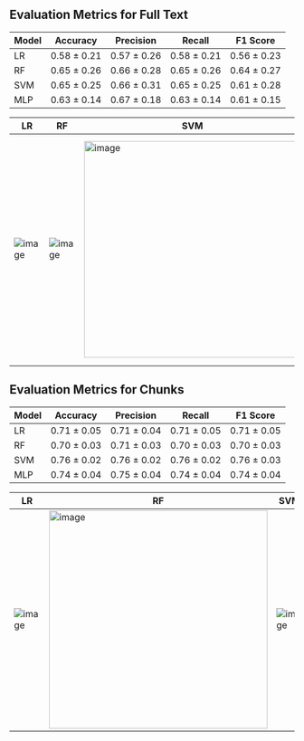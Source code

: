 ## Evaluation Metrics for Full Text

| Model     | Accuracy  | Precision | Recall    | F1 Score     |
|-----------|---------- |-----------|--------   |----------    |
|    LR     |0.58 ± 0.21|0.57 ± 0.26|0.58 ± 0.21|0.56 ± 0.23 |
|    RF     |0.65 ± 0.26|0.66 ± 0.28|0.65 ± 0.26|0.64 ± 0.27|
|    SVM    | 0.65 ± 0.25|0.66 ± 0.31|0.65 ± 0.25|0.61 ± 0.28|
|    MLP    |0.63 ± 0.14          |0.67 ± 0.18           |0.63 ± 0.14        |0.61 ± 0.15         |

|   LR   |   RF   |  SVM  |  MLP  |
|--------|--------|-------|-------|
|![image](https://github.com/user-attachments/assets/47fe40b1-7977-4a70-a602-b6a4c1773a41)|![image](https://github.com/user-attachments/assets/10944831-eb68-4a8a-a253-5136f33d8b8d)|<img width="383" alt="image" src="https://github.com/user-attachments/assets/b20fbf8d-fd0d-4730-8fd7-a3c0b1df1f3a" />|<img width="403" alt="image" src="https://github.com/user-attachments/assets/f8b0e2dd-daf3-478c-8951-86a58ac49773" />|




## Evaluation Metrics for Chunks

| Model     | Accuracy | Precision | Recall | F1 Score |
|-----------|----------|-----------|--------|----------|
|    LR     |0.71 ± 0.05|0.71 ± 0.04|0.71 ± 0.05|0.71 ± 0.05|
|    RF     | 0.70 ± 0.03|0.71 ± 0.03| 0.70 ± 0.03| 0.70 ± 0.03|
|    SVM    |0.76 ± 0.02|0.76 ± 0.02|0.76 ± 0.02|0.76 ± 0.03|
|    MLP    | 0.74 ± 0.04     | 0.75 ± 0.04          | 0.74 ± 0.04        |0.74 ± 0.04      |

|   LR   |   RF   |  SVM  |  MLP  |
|--------|--------|-------|-------|
|![image](https://github.com/user-attachments/assets/3e8d9a2d-f25a-4227-8038-d5dfd3feeace)|<img width="386" alt="image" src="https://github.com/user-attachments/assets/7127f8bd-5ce5-4eef-b4d2-61be56548226" />|![image](https://github.com/user-attachments/assets/945acf16-0338-468f-8099-0a42466eab3e)|<img width="386" alt="image" src="https://github.com/user-attachments/assets/e2bb0311-73e9-4251-960c-bb65531c71e6" />|

